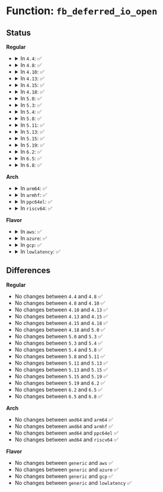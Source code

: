 # Function: <code>fb_deferred_io_open</code>

## Status
<b>Regular</b>
<ul>
<li>
<details>
<summary>In <code>4.4</code>: ✅</summary>

```c
void fb_deferred_io_open(struct fb_info *info, struct inode *inode, struct file *file);
```

**Collision:** Unique Global

**Inline:** No

**Transformation:** False

**Instances:**

```
In drivers/video/fbdev/core/fb_defio.c (ffffffff81473490)
Location: drivers/video/fbdev/core/fb_defio.c:218
Inline: False
Direct callers:
  - drivers/video/fbdev/core/fbmem.c:fb_open
  - drivers/video/fbdev/core/fbmem.c:fb_open
```
**Symbols:**

```
ffffffff81473490-ffffffff814734aa: fb_deferred_io_open (STB_GLOBAL)
```
</details>
</li>
<li>
<details>
<summary>In <code>4.8</code>: ✅</summary>

```c
void fb_deferred_io_open(struct fb_info *info, struct inode *inode, struct file *file);
```

**Collision:** Unique Global

**Inline:** No

**Transformation:** False

**Instances:**

```
In drivers/video/fbdev/core/fb_defio.c (ffffffff814c1970)
Location: drivers/video/fbdev/core/fb_defio.c:219
Inline: False
Direct callers:
  - drivers/video/fbdev/core/fbmem.c:fb_open
  - drivers/video/fbdev/core/fbmem.c:fb_open
```
**Symbols:**

```
ffffffff814c1970-ffffffff814c198a: fb_deferred_io_open (STB_GLOBAL)
```
</details>
</li>
<li>
<details>
<summary>In <code>4.10</code>: ✅</summary>

```c
void fb_deferred_io_open(struct fb_info *info, struct inode *inode, struct file *file);
```

**Collision:** Unique Global

**Inline:** No

**Transformation:** False

**Instances:**

```
In drivers/video/fbdev/core/fb_defio.c (ffffffff814e3960)
Location: drivers/video/fbdev/core/fb_defio.c:219
Inline: False
Direct callers:
  - drivers/video/fbdev/core/fbmem.c:fb_open
  - drivers/video/fbdev/core/fbmem.c:fb_open
```
**Symbols:**

```
ffffffff814e3960-ffffffff814e397a: fb_deferred_io_open (STB_GLOBAL)
```
</details>
</li>
<li>
<details>
<summary>In <code>4.13</code>: ✅</summary>

```c
void fb_deferred_io_open(struct fb_info *info, struct inode *inode, struct file *file);
```

**Collision:** Unique Global

**Inline:** No

**Transformation:** False

**Instances:**

```
In drivers/video/fbdev/core/fb_defio.c (ffffffff814ef750)
Location: drivers/video/fbdev/core/fb_defio.c:217
Inline: False
Direct callers:
  - drivers/video/fbdev/core/fbmem.c:fb_open
  - drivers/video/fbdev/core/fbmem.c:fb_open
  - drivers/video/fbdev/core/fbmem.c:fb_open
```
**Symbols:**

```
ffffffff814ef750-ffffffff814ef76a: fb_deferred_io_open (STB_GLOBAL)
```
</details>
</li>
<li>
<details>
<summary>In <code>4.15</code>: ✅</summary>

```c
void fb_deferred_io_open(struct fb_info *info, struct inode *inode, struct file *file);
```

**Collision:** Unique Global

**Inline:** No

**Transformation:** False

**Instances:**

```
In drivers/video/fbdev/core/fb_defio.c (ffffffff815242d0)
Location: drivers/video/fbdev/core/fb_defio.c:217
Inline: False
Direct callers:
  - drivers/video/fbdev/core/fbmem.c:fb_open
  - drivers/video/fbdev/core/fbmem.c:fb_open
  - drivers/video/fbdev/core/fbmem.c:fb_open
```
**Symbols:**

```
ffffffff815242d0-ffffffff815242ea: fb_deferred_io_open (STB_GLOBAL)
```
</details>
</li>
<li>
<details>
<summary>In <code>4.18</code>: ✅</summary>

```c
void fb_deferred_io_open(struct fb_info *info, struct inode *inode, struct file *file);
```

**Collision:** Unique Global

**Inline:** No

**Transformation:** False

**Instances:**

```
In drivers/video/fbdev/core/fb_defio.c (ffffffff8155a020)
Location: drivers/video/fbdev/core/fb_defio.c:217
Inline: False
Direct callers:
  - drivers/video/fbdev/core/fbmem.c:fb_open
  - drivers/video/fbdev/core/fbmem.c:fb_open
  - drivers/video/fbdev/core/fbmem.c:fb_open
```
**Symbols:**

```
ffffffff8155a020-ffffffff8155a03a: fb_deferred_io_open (STB_GLOBAL)
```
</details>
</li>
<li>
<details>
<summary>In <code>5.0</code>: ✅</summary>

```c
void fb_deferred_io_open(struct fb_info *info, struct inode *inode, struct file *file);
```

**Collision:** Unique Global

**Inline:** No

**Transformation:** False

**Instances:**

```
In drivers/video/fbdev/core/fb_defio.c (ffffffff81571930)
Location: drivers/video/fbdev/core/fb_defio.c:217
Inline: False
Direct callers:
  - drivers/video/fbdev/core/fbmem.c:fb_open
  - drivers/video/fbdev/core/fbmem.c:fb_open
  - drivers/video/fbdev/core/fbmem.c:fb_open
```
**Symbols:**

```
ffffffff81571930-ffffffff8157194a: fb_deferred_io_open (STB_GLOBAL)
```
</details>
</li>
<li>
<details>
<summary>In <code>5.3</code>: ✅</summary>

```c
void fb_deferred_io_open(struct fb_info *info, struct inode *inode, struct file *file);
```

**Collision:** Unique Global

**Inline:** No

**Transformation:** False

**Instances:**

```
In drivers/video/fbdev/core/fb_defio.c (ffffffff815a1e20)
Location: drivers/video/fbdev/core/fb_defio.c:217
Inline: False
Direct callers:
  - drivers/video/fbdev/core/fbmem.c:fb_open
  - drivers/video/fbdev/core/fbmem.c:fb_open
  - drivers/video/fbdev/core/fbmem.c:fb_open
```
**Symbols:**

```
ffffffff815a1e20-ffffffff815a1e3a: fb_deferred_io_open (STB_GLOBAL)
```
</details>
</li>
<li>
<details>
<summary>In <code>5.4</code>: ✅</summary>

```c
void fb_deferred_io_open(struct fb_info *info, struct inode *inode, struct file *file);
```

**Collision:** Unique Global

**Inline:** No

**Transformation:** False

**Instances:**

```
In drivers/video/fbdev/core/fb_defio.c (ffffffff815c2ca0)
Location: drivers/video/fbdev/core/fb_defio.c:217
Inline: False
Direct callers:
  - drivers/video/fbdev/core/fbmem.c:fb_open
  - drivers/video/fbdev/core/fbmem.c:fb_open
  - drivers/video/fbdev/core/fbmem.c:fb_open
```
**Symbols:**

```
ffffffff815c2ca0-ffffffff815c2cba: fb_deferred_io_open (STB_GLOBAL)
```
</details>
</li>
<li>
<details>
<summary>In <code>5.8</code>: ✅</summary>

```c
void fb_deferred_io_open(struct fb_info *info, struct inode *inode, struct file *file);
```

**Collision:** Unique Global

**Inline:** No

**Transformation:** False

**Instances:**

```
In drivers/video/fbdev/core/fb_defio.c (ffffffff8166d000)
Location: drivers/video/fbdev/core/fb_defio.c:215
Inline: False
Direct callers:
  - drivers/video/fbdev/core/fbmem.c:fb_open
  - drivers/video/fbdev/core/fbmem.c:fb_open
  - drivers/video/fbdev/core/fbmem.c:fb_open
```
**Symbols:**

```
ffffffff8166d000-ffffffff8166d01a: fb_deferred_io_open (STB_GLOBAL)
```
</details>
</li>
<li>
<details>
<summary>In <code>5.11</code>: ✅</summary>

```c
void fb_deferred_io_open(struct fb_info *info, struct inode *inode, struct file *file);
```

**Collision:** Unique Global

**Inline:** No

**Transformation:** False

**Instances:**

```
In drivers/video/fbdev/core/fb_defio.c (ffffffff8168d720)
Location: drivers/video/fbdev/core/fb_defio.c:215
Inline: False
Direct callers:
  - drivers/video/fbdev/core/fbmem.c:fb_open
  - drivers/video/fbdev/core/fbmem.c:fb_open
  - drivers/video/fbdev/core/fbmem.c:fb_open
```
**Symbols:**

```
ffffffff8168d720-ffffffff8168d73a: fb_deferred_io_open (STB_GLOBAL)
```
</details>
</li>
<li>
<details>
<summary>In <code>5.13</code>: ✅</summary>

```c
void fb_deferred_io_open(struct fb_info *info, struct inode *inode, struct file *file);
```

**Collision:** Unique Global

**Inline:** No

**Transformation:** False

**Instances:**

```
In drivers/video/fbdev/core/fb_defio.c (ffffffff81670410)
Location: drivers/video/fbdev/core/fb_defio.c:215
Inline: False
Direct callers:
  - drivers/video/fbdev/core/fbmem.c:fb_open
  - drivers/video/fbdev/core/fbmem.c:fb_open
  - drivers/video/fbdev/core/fbmem.c:fb_open
```
**Symbols:**

```
ffffffff81670410-ffffffff8167042a: fb_deferred_io_open (STB_GLOBAL)
```
</details>
</li>
<li>
<details>
<summary>In <code>5.15</code>: ✅</summary>

```c
void fb_deferred_io_open(struct fb_info *info, struct inode *inode, struct file *file);
```

**Collision:** Unique Global

**Inline:** No

**Transformation:** False

**Instances:**

```
In drivers/video/fbdev/core/fb_defio.c (ffffffff816e46e0)
Location: drivers/video/fbdev/core/fb_defio.c:215
Inline: False
Direct callers:
  - drivers/video/fbdev/core/fbmem.c:fb_open
  - drivers/video/fbdev/core/fbmem.c:fb_open
  - drivers/video/fbdev/core/fbmem.c:fb_open
```
**Symbols:**

```
ffffffff816e46e0-ffffffff816e46fd: fb_deferred_io_open (STB_GLOBAL)
```
</details>
</li>
<li>
<details>
<summary>In <code>5.19</code>: ✅</summary>

```c
void fb_deferred_io_open(struct fb_info *info, struct inode *inode, struct file *file);
```

**Collision:** Unique Global

**Inline:** No

**Transformation:** False

**Instances:**

```
In drivers/video/fbdev/core/fb_defio.c (ffffffff8180ef50)
Location: drivers/video/fbdev/core/fb_defio.c:308
Inline: False
Direct callers:
  - drivers/video/fbdev/core/fbmem.c:fb_open
  - drivers/video/fbdev/core/fbmem.c:fb_open
```
**Symbols:**

```
ffffffff8180ef50-ffffffff8180ef75: fb_deferred_io_open (STB_GLOBAL)
```
</details>
</li>
<li>
<details>
<summary>In <code>6.2</code>: ✅</summary>

```c
void fb_deferred_io_open(struct fb_info *info, struct inode *inode, struct file *file);
```

**Collision:** Unique Global

**Inline:** No

**Transformation:** False

**Instances:**

```
In drivers/video/fbdev/core/fb_defio.c (ffffffff8193dc40)
Location: drivers/video/fbdev/core/fb_defio.c:308
Inline: False
Direct callers:
  - drivers/video/fbdev/core/fbmem.c:fb_open
  - drivers/video/fbdev/core/fbmem.c:fb_open
```
**Symbols:**

```
ffffffff8193dc40-ffffffff8193dc65: fb_deferred_io_open (STB_GLOBAL)
```
</details>
</li>
<li>
<details>
<summary>In <code>6.5</code>: ✅</summary>

```c
void fb_deferred_io_open(struct fb_info *info, struct inode *inode, struct file *file);
```

**Collision:** Unique Global

**Inline:** No

**Transformation:** False

**Instances:**

```
In drivers/video/fbdev/core/fb_defio.c (ffffffff81982020)
Location: drivers/video/fbdev/core/fb_defio.c:304
Inline: False
Direct callers:
  - drivers/video/fbdev/core/fbmem.c:fb_open
  - drivers/video/fbdev/core/fbmem.c:fb_open
```
**Symbols:**

```
ffffffff81982020-ffffffff8198204f: fb_deferred_io_open (STB_GLOBAL)
```
</details>
</li>
<li>
<details>
<summary>In <code>6.8</code>: ✅</summary>

```c
void fb_deferred_io_open(struct fb_info *info, struct inode *inode, struct file *file);
```

**Collision:** Unique Global

**Inline:** No

**Transformation:** False

**Instances:**

```
In drivers/video/fbdev/core/fb_defio.c (ffffffff819c97b0)
Location: drivers/video/fbdev/core/fb_defio.c:302
Inline: False
Direct callers:
  - drivers/video/fbdev/core/fb_chrdev.c:fb_open
  - drivers/video/fbdev/core/fb_chrdev.c:fb_open
```
**Symbols:**

```
ffffffff819c97b0-ffffffff819c97df: fb_deferred_io_open (STB_GLOBAL)
```
</details>
</li>
</ul>
<b>Arch</b>
<ul>
<li>
<details>
<summary>In <code>arm64</code>: ✅</summary>

```c
void fb_deferred_io_open(struct fb_info *info, struct inode *inode, struct file *file);
```

**Collision:** Unique Global

**Inline:** No

**Transformation:** False

**Instances:**

```
In drivers/video/fbdev/core/fb_defio.c (ffff80001074bc28)
Location: drivers/video/fbdev/core/fb_defio.c:217
Inline: False
Direct callers:
  - drivers/video/fbdev/core/fbmem.c:fb_open
  - drivers/video/fbdev/core/fbmem.c:fb_open
  - drivers/video/fbdev/core/fbmem.c:fb_open
```
**Symbols:**

```
ffff80001074bc28-ffff80001074bc60: fb_deferred_io_open (STB_GLOBAL)
```
</details>
</li>
<li>
<details>
<summary>In <code>armhf</code>: ✅</summary>

```c
void fb_deferred_io_open(struct fb_info *info, struct inode *inode, struct file *file);
```

**Collision:** Unique Global

**Inline:** No

**Transformation:** False

**Instances:**

```
In drivers/video/fbdev/core/fb_defio.c (c08ce748)
Location: drivers/video/fbdev/core/fb_defio.c:217
Inline: False
Direct callers:
  - drivers/video/fbdev/core/fbmem.c:fb_open
  - drivers/video/fbdev/core/fbmem.c:fb_open
```
**Symbols:**

```
c08ce748-c08ce770: fb_deferred_io_open (STB_GLOBAL)
```
</details>
</li>
<li>
<details>
<summary>In <code>ppc64el</code>: ✅</summary>

```c
void fb_deferred_io_open(struct fb_info *info, struct inode *inode, struct file *file);
```

**Collision:** Unique Global

**Inline:** No

**Transformation:** False

**Instances:**

```
In drivers/video/fbdev/core/fb_defio.c (c0000000008ad9e0)
Location: drivers/video/fbdev/core/fb_defio.c:217
Inline: False
Direct callers:
  - drivers/video/fbdev/core/fbmem.c:fb_open
  - drivers/video/fbdev/core/fbmem.c:fb_open
```
**Symbols:**

```
c0000000008ad9e0-c0000000008ada04: fb_deferred_io_open (STB_GLOBAL)
```
</details>
</li>
<li>
<details>
<summary>In <code>riscv64</code>: ✅</summary>

```c
void fb_deferred_io_open(struct fb_info *info, struct inode *inode, struct file *file);
```

**Collision:** Unique Global

**Inline:** No

**Transformation:** False

**Instances:**

```
In drivers/video/fbdev/core/fb_defio.c (ffffffe0004f9a00)
Location: drivers/video/fbdev/core/fb_defio.c:217
Inline: False
Direct callers:
  - drivers/video/fbdev/core/fbmem.c:fb_open
  - drivers/video/fbdev/core/fbmem.c:fb_open
  - drivers/video/fbdev/core/fbmem.c:fb_open
```
**Symbols:**

```
ffffffe0004f9a00-ffffffe0004f9a2c: fb_deferred_io_open (STB_GLOBAL)
```
</details>
</li>
</ul>
<b>Flavor</b>
<ul>
<li>
<details>
<summary>In <code>aws</code>: ✅</summary>

```c
void fb_deferred_io_open(struct fb_info *info, struct inode *inode, struct file *file);
```

**Collision:** Unique Global

**Inline:** No

**Transformation:** False

**Instances:**

```
In drivers/video/fbdev/core/fb_defio.c (ffffffff815b6df0)
Location: drivers/video/fbdev/core/fb_defio.c:217
Inline: False
Direct callers:
  - drivers/video/fbdev/core/fbmem.c:fb_open
  - drivers/video/fbdev/core/fbmem.c:fb_open
  - drivers/video/fbdev/core/fbmem.c:fb_open
```
**Symbols:**

```
ffffffff815b6df0-ffffffff815b6e0a: fb_deferred_io_open (STB_GLOBAL)
```
</details>
</li>
<li>
<details>
<summary>In <code>azure</code>: ✅</summary>

```c
void fb_deferred_io_open(struct fb_info *info, struct inode *inode, struct file *file);
```

**Collision:** Unique Global

**Inline:** No

**Transformation:** False

**Instances:**

```
In drivers/video/fbdev/core/fb_defio.c (ffffffff815a5bd0)
Location: drivers/video/fbdev/core/fb_defio.c:217
Inline: False
Direct callers:
  - drivers/video/fbdev/core/fbmem.c:fb_open
  - drivers/video/fbdev/core/fbmem.c:fb_open
  - drivers/video/fbdev/core/fbmem.c:fb_open
```
**Symbols:**

```
ffffffff815a5bd0-ffffffff815a5bea: fb_deferred_io_open (STB_GLOBAL)
```
</details>
</li>
<li>
<details>
<summary>In <code>gcp</code>: ✅</summary>

```c
void fb_deferred_io_open(struct fb_info *info, struct inode *inode, struct file *file);
```

**Collision:** Unique Global

**Inline:** No

**Transformation:** False

**Instances:**

```
In drivers/video/fbdev/core/fb_defio.c (ffffffff815b7380)
Location: drivers/video/fbdev/core/fb_defio.c:217
Inline: False
Direct callers:
  - drivers/video/fbdev/core/fbmem.c:fb_open
  - drivers/video/fbdev/core/fbmem.c:fb_open
  - drivers/video/fbdev/core/fbmem.c:fb_open
```
**Symbols:**

```
ffffffff815b7380-ffffffff815b739a: fb_deferred_io_open (STB_GLOBAL)
```
</details>
</li>
<li>
<details>
<summary>In <code>lowlatency</code>: ✅</summary>

```c
void fb_deferred_io_open(struct fb_info *info, struct inode *inode, struct file *file);
```

**Collision:** Unique Global

**Inline:** No

**Transformation:** False

**Instances:**

```
In drivers/video/fbdev/core/fb_defio.c (ffffffff815d0df0)
Location: drivers/video/fbdev/core/fb_defio.c:217
Inline: False
Direct callers:
  - drivers/video/fbdev/core/fbmem.c:fb_open
  - drivers/video/fbdev/core/fbmem.c:fb_open
  - drivers/video/fbdev/core/fbmem.c:fb_open
```
**Symbols:**

```
ffffffff815d0df0-ffffffff815d0e0a: fb_deferred_io_open (STB_GLOBAL)
```
</details>
</li>
</ul>

## Differences
<b>Regular</b>
<ul>
<li>
No changes between <code>4.4</code> and <code>4.8</code> ✅
</li>
<li>
No changes between <code>4.8</code> and <code>4.10</code> ✅
</li>
<li>
No changes between <code>4.10</code> and <code>4.13</code> ✅
</li>
<li>
No changes between <code>4.13</code> and <code>4.15</code> ✅
</li>
<li>
No changes between <code>4.15</code> and <code>4.18</code> ✅
</li>
<li>
No changes between <code>4.18</code> and <code>5.0</code> ✅
</li>
<li>
No changes between <code>5.0</code> and <code>5.3</code> ✅
</li>
<li>
No changes between <code>5.3</code> and <code>5.4</code> ✅
</li>
<li>
No changes between <code>5.4</code> and <code>5.8</code> ✅
</li>
<li>
No changes between <code>5.8</code> and <code>5.11</code> ✅
</li>
<li>
No changes between <code>5.11</code> and <code>5.13</code> ✅
</li>
<li>
No changes between <code>5.13</code> and <code>5.15</code> ✅
</li>
<li>
No changes between <code>5.15</code> and <code>5.19</code> ✅
</li>
<li>
No changes between <code>5.19</code> and <code>6.2</code> ✅
</li>
<li>
No changes between <code>6.2</code> and <code>6.5</code> ✅
</li>
<li>
No changes between <code>6.5</code> and <code>6.8</code> ✅
</li>
</ul>
<b>Arch</b>
<ul>
<li>
No changes between <code>amd64</code> and <code>arm64</code> ✅
</li>
<li>
No changes between <code>amd64</code> and <code>armhf</code> ✅
</li>
<li>
No changes between <code>amd64</code> and <code>ppc64el</code> ✅
</li>
<li>
No changes between <code>amd64</code> and <code>riscv64</code> ✅
</li>
</ul>
<b>Flavor</b>
<ul>
<li>
No changes between <code>generic</code> and <code>aws</code> ✅
</li>
<li>
No changes between <code>generic</code> and <code>azure</code> ✅
</li>
<li>
No changes between <code>generic</code> and <code>gcp</code> ✅
</li>
<li>
No changes between <code>generic</code> and <code>lowlatency</code> ✅
</li>
</ul>
